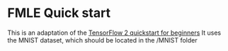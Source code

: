 # FMLE Quick start

This is an adaptation of the [TensorFlow 2 quickstart for beginners](https://www.tensorflow.org/tutorials/quickstart/beginner)
It uses the MNIST dataset, which should be located in the /MNIST folder
